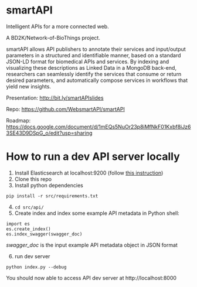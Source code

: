 # smartAPI
Intelligent APIs for a more connected web.

A BD2K/Network-of-BioThings project.

smartAPI allows API publishers to annotate their services and input/output parameters in a structured and identifiable manner, based on a standard JSON-LD format for biomedical APIs and services. By indexing and visualizing these descriptions as Linked Data in a MongoDB back-end, researchers can seamlessly identify the services that consume or return desired parameters, and automatically compose services in workflows that yield new insights. 

Presentation: http://bit.ly/smartAPIslides 

Repo: https://github.com/WebsmartAPI/smartAPI

Roadmap: https://docs.google.com/document/d/1mEQs5NuOr23p8iMfNkF01Kxbf8iJz63SE43D9DSpG_o/edit?usp=sharing


# How to run a dev API server locally
 1. Install Elasticsearch at localhost:9200 (follow [this instruction](https://www.elastic.co/guide/en/elasticsearch/reference/current/_installation.html))
 2. Clone this repo
 3. Install python dependencies
 ```
 pip install -r src/requirements.txt
 ```

 4. ```cd src/api/```
 5. Create index and index some example API metadata in Python shell:
 ```
 import es
 es.create_index()
 es.index_swagger(swagger_doc)
 ```
 
   *swagger_doc* is the input example API metadata object in JSON format
   
 6. run dev server
 ```
 python index.py --debug
 ```
 
  You should now able to access API dev server at http://localhost:8000
